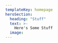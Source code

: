 ```yaml
---
templateKey: homepage
heroSection:
  heading: "Stuff"
  text: >-
    Here's Some Stuff
  image: 
---
```

